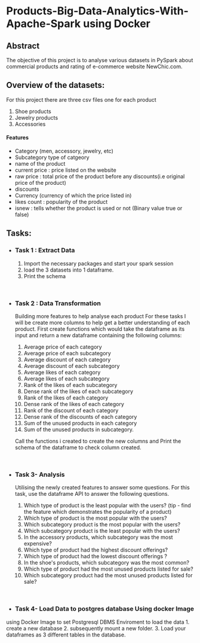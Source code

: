# Products-Big-Data-Analytics-With-Apache-Spark using Docker

## Abstract
The objective of this project is to analyse various datasets in PySpark about commercial
products and rating of e-commerce website NewChic.com.<br>

## Overview of the datasets:
For this project there are three csv files one for each product
1. Shoe products 
2. Jewelry products
3. Accessories <br>

#### Features
- Category (men, accessory, jewelry, etc)
- Subcategory type of catgeory
- name of the product
- current price : price listed on the website
- raw price : total price of the product before any discounts(i.e original price of the product)
- discounts
- Currency (currency of which the price listed in)
- likes count : popularity of the product
- isnew : tells whether the product is used or not (Binary value true or false)

## Tasks:
- ### Task 1 : Extract Data<br>
        
    1. Import the necessary packages and start your spark session
    2. load the 3 datasets into 1 dataframe.
    3. Print the schema
    
<br>

- ### Task 2 : Data Transformation

    Building more features to help analyse each product For these tasks I will be
    create more columns to help get a better understanding of each product.
    First create functions which would take the dataframe as its input and return a new dataframe containing the following columns:
    1. Average price of each category
    2. Average price of each subcategory
    3. Average discount of each category 
    4. Average discount of each subcategory 
    5. Average likes of each category
    6. Average likes of each subcategory
    7. Rank of the likes of each subcategory
    8. Dense rank of the likes of each subcategory
    9. Rank of the likes of each category
    10. Dense rank of the likes of each category
    11. Rank of the discount of each category
    12. Dense rank of the discounts of each category
    13. Sum of the unused products in each category
    14. Sum of the unused products in subcategory.
    
  Call the functions i created to create the new columns and Print the schema of the dataframe to check column created.
    
<br>

- ### Task 3- Analysis

    Utilising the newly created features to answer some questions. For this task, use the
    dataframe API to answer the following questions.<br>
    
    1. Which type of product is the least popular with the users? (tip - find the feature which
       demonstrates the popularity of a product)
    2. Which type of product is the most popular with the users?
    3. Which subcategory product is the most popular with the users?
    4. Which subcategory product is the least popular with the users?
    5. In the accessory products, which subcategory was the most expensive?
    6. Which type of product had the highest discount offerings?
    7. Which type of product had the lowest discount offerings ?
    8. In the shoe's products, which subcategory was the most common?
    9. Which type of product had the most unused products listed for sale?
    10. Which subcategory product had the most unused products listed for sale?
    
<br>
    
- ### Task 4- Load Data to postgres database Using docker Image<br>
using Docker Image to set Postgresql DBMS Enviroment to load the data
    1. create a new database
    2. subsequently mount a new folder.
    3. Load your dataframes as 3 different tables in the database.
